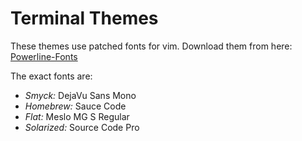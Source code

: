 Terminal Themes
===============

These themes use patched fonts for vim. Download them from here: [Powerline-Fonts](https://github.com/powerline/fonts/)

The exact fonts are:

- *Smyck:* DejaVu Sans Mono
- *Homebrew:* Sauce Code
- *Flat:* Meslo MG S Regular
- *Solarized:* Source Code Pro



